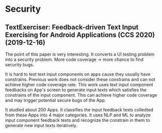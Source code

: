 # Security

## TextExerciser: Feedback-driven Text Input Exercising for Android Applications (CCS 2020) (2019-12-16)

The point of this paper is very interesting. It converts a UI testing problem into a security problem. More code coverage -> more chance to find security bugs.

It is hard to test text input components on apps cause they usually have constrains. Previous work does not consider these constrains and can not achieve higher code coverage rate. This work uses text input component feedbacks on App's screen to generate input texts which satisfies the constrains of the input component. This can achieve higher code coverage and may trigger potential secure bugs of the App.

It studied about 200 Apps. It classifies the input feedback texts colledted from these Apps into 4 major categories. It uses NLP and ML to analyze input component feedback texts and recognize the constrain in them to generate new input texts iteratively.